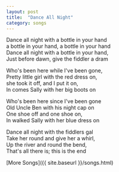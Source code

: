 ```yaml
---
layout: post
title:  "Dance All Night"
category: songs
---
```


Dance all night with a bottle in your hand   
a bottle in your hand, a bottle in your hand   
Dance all night with a bottle in your hand,   
Just before dawn, give the fiddler a dram  
  
Who's been here while I've been gone,   
Pretty little girl with the red dress on,   
she took it off, and I put it on,   
In comes Sally with her big boots on  
  
Who's been here since I've been gone   
Old Uncle Ben with his night cap on   
One shoe off and one shoe on,   
In walked Sally with her blue dress on  
  
Dance all night with the fiddlers gal   
Take her round and give her a whirl,   
Up the river and round the bend,   
That's all there is; this is the end  

[More Songs]({{ site.baseurl }}/songs.html)
